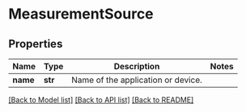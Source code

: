 # MeasurementSource

## Properties
Name | Type | Description | Notes
------------ | ------------- | ------------- | -------------
**name** | **str** | Name of the application or device. | 

[[Back to Model list]](../README.md#documentation-for-models) [[Back to API list]](../README.md#documentation-for-api-endpoints) [[Back to README]](../README.md)


